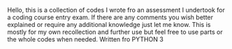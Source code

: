 Hello, this is a collection of codes I wrote fro an assessment I undertook for a coding course entry exam. 
If there are any comments you wish better explained or require any additional knowledge just let me know. 
This is mostly for my own recollection and further use but feel free to use parts or the whole codes when needed. 
Written fro PYTHON 3

